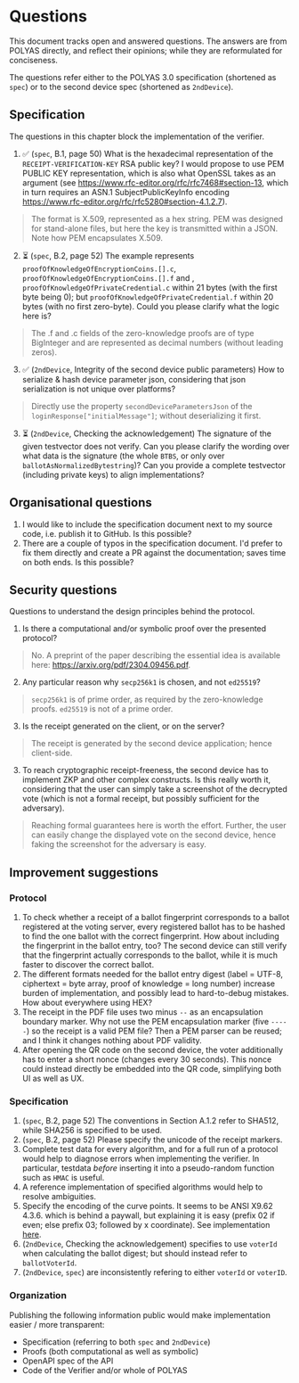# Questions

This document tracks open and answered questions. The answers are from POLYAS directly, and reflect their opinions; while they are reformulated for conciseness.

The questions refer either to the POLYAS 3.0 specification (shortened as `spec`) or to the second device spec (shortened as `2ndDevice`).

## Specification

The questions in this chapter block the implementation of the verifier.


1. ✅ (`spec`, B.1, page 50) What is the hexadecimal representation of the `RECEIPT-VERIFICATION-KEY` RSA public key? I would propose to use PEM PUBLIC KEY representation, which is also what OpenSSL takes as an argument (see https://www.rfc-editor.org/rfc/rfc7468#section-13, which in turn requires an ASN.1 SubjectPublicKeyInfo encoding https://www.rfc-editor.org/rfc/rfc5280#section-4.1.2.7).

> The format is X.509, represented as a hex string.
> PEM was designed for stand-alone files, but here the key is transmitted within a JSON. Note how PEM encapsulates X.509.

2. ⏳ (`spec`, B.2, page 52) The example represents `proofOfKnowledgeOfEncryptionCoins.[].c`, `proofOfKnowledgeOfEncryptionCoins.[].f` and , `proofOfKnowledgeOfPrivateCredential.c` within 21 bytes (with the first byte being 0); but `proofOfKnowledgeOfPrivateCredential.f` within 20 bytes (with no first zero-byte). Could you please clarify what the logic here is?

> The .f and .c fields of the zero-knowledge proofs are of type BigInteger and are represented as decimal numbers (without leading zeros).

3. ✅ (`2ndDevice`, Integrity of the second device public parameters) How to serialize & hash device parameter json, considering that json serialization is not unique over platforms?

> Directly use the property `secondDeviceParametersJson` of the `loginResponse["initialMessage"]`; without deserializing it first. 

3. ⏳ (`2ndDevice`, Checking the acknowledgement) The signature of the given testvector does not verify. Can you please clarify the wording over what data is the signature (the whole `BTBS`, or only over `ballotAsNormalizedBytestring`)? Can you provide a complete testvector (including private keys) to align implementations?



## Organisational questions

1. I would like to include the specification document next to my source code, i.e. publish it to GitHub. Is this possible?
2. There are a couple of typos in the specification document. I'd prefer to fix them directly and create a PR against the documentation; saves time on both ends. Is this possible?

## Security questions

Questions to understand the design principles behind the protocol.

1. Is there a computational and/or symbolic proof over the presented protocol?
> No. A preprint of the paper describing the essential idea is available here: https://arxiv.org/pdf/2304.09456.pdf.

2. Any particular reason why `secp256k1` is chosen, and not `ed25519`?
> `secp256k1` is of prime order, as required by the zero-knowledge proofs. `ed25519` is not of a prime order.

3. Is the receipt generated on the client, or on the server?
> The receipt is generated by the second device application; hence client-side.

3. To reach cryptographic receipt-freeness, the second device has to implement ZKP and other complex constructs. Is this really worth it, considering that the user can simply take a screenshot of the decrypted vote (which is not a formal receipt, but possibly sufficient for the adversary).
> Reaching formal guarantees here is worth the effort. Further, the user can easily change the displayed vote on the second device, hence faking the screenshot for the adversary is easy. 

## Improvement suggestions

### Protocol

1. To check whether a receipt of a ballot fingerprint corresponds to a ballot registered at the voting server, every registered ballot has to be hashed to find the one ballot with the correct fingerprint. How about including the fingerprint in the ballot entry, too? The second device can still verify that the fingerprint actually corresponds to the ballot, while it is much faster to discover the correct ballot.
2. The different formats needed for the ballot entry digest (label = UTF-8, ciphertext = byte array, proof of knowledge = long number) increase burden of implementation, and possibly lead to hard-to-debug mistakes. How about everywhere using HEX?
3. The receipt in the PDF file uses two minus `--` as an encapsulation boundary marker. Why not use the PEM encapsulation marker (five `-----`) so the receipt is a valid PEM file? Then a PEM parser can be reused; and I think it changes nothing about PDF validity.
4. After opening the QR code on the second device, the voter additionally has to enter a short nonce (changes every 30 seconds). This nonce could instead directly be embedded into the QR code, simplifying both UI as well as UX. 

### Specification

1. (`spec`, B.2, page 52) The conventions in Section A.1.2 refer to SHA512, while SHA256 is specified to be used.
2. (`spec`, B.2, page 52) Please specify the unicode of the receipt markers.
3. Complete test data for every algorithm, and for a full run of a protocol would help to diagnose errors when implementing the verifier. In particular, testdata *before* inserting it into a pseudo-random function such as `HMAC` is useful. 
4. A reference implementation of specified algorithms would help to resolve ambiguities.
5. Specify the encoding of the curve points. It seems to be ANSI X9.62 4.3.6. which is behind a paywall, but explaining it is easy (prefix 02 if even; else prefix 03; followed by x coordinate). See implementation [here](https://github.com/famoser/polyas-verification/blob/ab0698a26e9063f49e0324b54a4cd8ec20bec52e/src/Crypto/SECP256K1/Encoder.php).
6. (`2ndDevice`, Checking the acknowledgement) specifies to use `voterId` when calculating the ballot digest; but should instead refer to `ballotVoterId`.
7. (`2ndDevice`, `spec`) are inconsistently refering to either `voterId` or `voterID`.

### Organization

Publishing the following information public would make implementation easier / more transparent:
- Specification (referring to both `spec` and `2ndDevice`)
- Proofs (both computational as well as symbolic)
- OpenAPI spec of the API
- Code of the Verifier and/or whole of POLYAS
